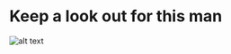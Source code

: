 # Keep a look out for this man
![alt text](https://github.com/omariog/mr_beast/blob/main/wanted.webp)
